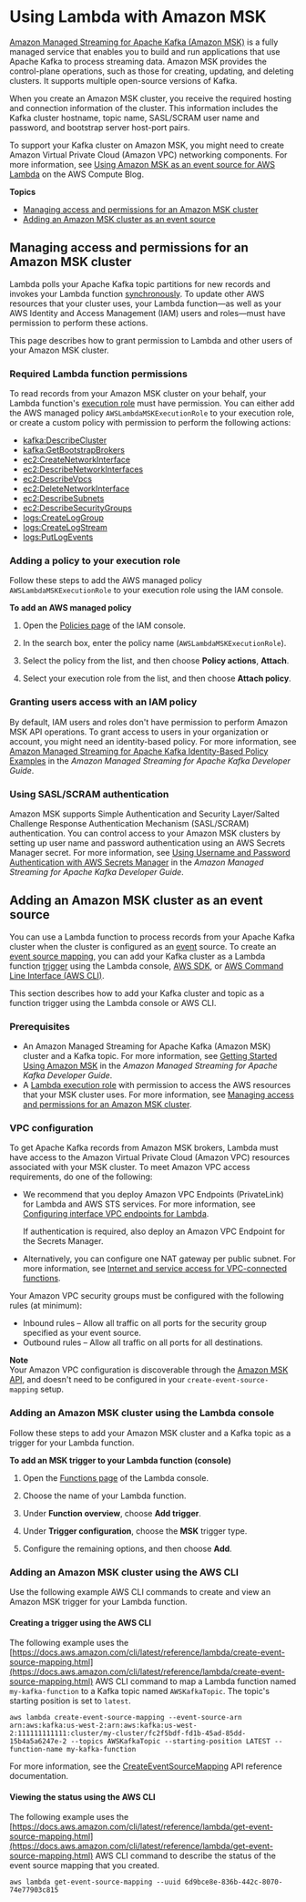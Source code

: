 # Using Lambda with Amazon MSK<a name="with-msk"></a>

[Amazon Managed Streaming for Apache Kafka \(Amazon MSK\)](https://docs.aws.amazon.com/msk/latest/developerguide/what-is-msk.html) is a fully managed service that enables you to build and run applications that use Apache Kafka to process streaming data\. Amazon MSK provides the control\-plane operations, such as those for creating, updating, and deleting clusters\. It supports multiple open\-source versions of Kafka\.

When you create an Amazon MSK cluster, you receive the required hosting and connection information of the cluster\. This information includes the Kafka cluster hostname, topic name, SASL/SCRAM user name and password, and bootstrap server host\-port pairs\.

To support your Kafka cluster on Amazon MSK, you might need to create Amazon Virtual Private Cloud \(Amazon VPC\) networking components\. For more information, see [Using Amazon MSK as an event source for AWS Lambda](http://aws.amazon.com/blogs/compute/using-amazon-msk-as-an-event-source-for-aws-lambda/) on the AWS Compute Blog\.

**Topics**
+ [Managing access and permissions for an Amazon MSK cluster](#msk-permissions)
+ [Adding an Amazon MSK cluster as an event source](#services-msk-topic-add)

## Managing access and permissions for an Amazon MSK cluster<a name="msk-permissions"></a>

Lambda polls your Apache Kafka topic partitions for new records and invokes your Lambda function [synchronously](invocation-sync.md)\. To update other AWS resources that your cluster uses, your Lambda function—as well as your AWS Identity and Access Management \(IAM\) users and roles—must have permission to perform these actions\.

This page describes how to grant permission to Lambda and other users of your Amazon MSK cluster\.

### Required Lambda function permissions<a name="msk-api-actions"></a>

To read records from your Amazon MSK cluster on your behalf, your Lambda function's [execution role](lambda-intro-execution-role.md) must have permission\. You can either add the AWS managed policy `AWSLambdaMSKExecutionRole` to your execution role, or create a custom policy with permission to perform the following actions:
+ [kafka:DescribeCluster](https://docs.aws.amazon.com/msk/1.0/apireference/clusters-clusterarn.html#clusters-clusterarnget)
+ [kafka:GetBootstrapBrokers](https://docs.aws.amazon.com/msk/1.0/apireference/clusters-clusterarn-bootstrap-brokers.html#clusters-clusterarn-bootstrap-brokersget)
+ [ec2:CreateNetworkInterface](https://docs.aws.amazon.com/AWSEC2/latest/APIReference/API_CreateNetworkInterface.html)
+ [ec2:DescribeNetworkInterfaces](https://docs.aws.amazon.com/AWSEC2/latest/APIReference/API_DescribeNetworkInterfaces.html)
+ [ec2:DescribeVpcs](https://docs.aws.amazon.com/AWSEC2/latest/APIReference/API_DescribeVpcs.html)
+ [ec2:DeleteNetworkInterface](https://docs.aws.amazon.com/AWSEC2/latest/APIReference/API_DeleteNetworkInterface.html)
+ [ec2:DescribeSubnets](https://docs.aws.amazon.com/AWSEC2/latest/APIReference/API_DescribeSubnets.html)
+ [ec2:DescribeSecurityGroups](https://docs.aws.amazon.com/AWSEC2/latest/APIReference/API_DescribeSecurityGroups.html)
+ [logs:CreateLogGroup](https://docs.aws.amazon.com/AmazonCloudWatchLogs/latest/APIReference/API_CreateLogGroup.html)
+ [logs:CreateLogStream](https://docs.aws.amazon.com/AmazonCloudWatchLogs/latest/APIReference/API_CreateLogStream.html)
+ [logs:PutLogEvents](https://docs.aws.amazon.com/AmazonCloudWatchLogs/latest/APIReference/API_PutLogEvents.html)

### Adding a policy to your execution role<a name="msk-permissions-add-policy"></a>

Follow these steps to add the AWS managed policy `AWSLambdaMSKExecutionRole` to your execution role using the IAM console\.

**To add an AWS managed policy**

1. Open the [Policies page](https://console.aws.amazon.com/iam/home#/policies) of the IAM console\.

1. In the search box, enter the policy name \(`AWSLambdaMSKExecutionRole`\)\.

1. Select the policy from the list, and then choose **Policy actions**, **Attach**\.

1. Select your execution role from the list, and then choose **Attach policy**\.

### Granting users access with an IAM policy<a name="msk-permissions-add-users"></a>

By default, IAM users and roles don't have permission to perform Amazon MSK API operations\. To grant access to users in your organization or account, you might need an identity\-based policy\. For more information, see [Amazon Managed Streaming for Apache Kafka Identity\-Based Policy Examples](https://docs.aws.amazon.com/msk/latest/developerguide/security_iam_id-based-policy-examples.html) in the *Amazon Managed Streaming for Apache Kafka Developer Guide*\.

### Using SASL/SCRAM authentication<a name="msk-permissions-add-secret"></a>

Amazon MSK supports Simple Authentication and Security Layer/Salted Challenge Response Authentication Mechanism \(SASL/SCRAM\) authentication\. You can control access to your Amazon MSK clusters by setting up user name and password authentication using an AWS Secrets Manager secret\. For more information, see [Using Username and Password Authentication with AWS Secrets Manager](https://docs.aws.amazon.com/msk/latest/developerguide/msk-password.html) in the *Amazon Managed Streaming for Apache Kafka Developer Guide*\.

## Adding an Amazon MSK cluster as an event source<a name="services-msk-topic-add"></a>

You can use a Lambda function to process records from your Apache Kafka cluster when the cluster is configured as an [event](gettingstarted-concepts.md#gettingstarted-concepts-event) source\. To create an [event source mapping](invocation-eventsourcemapping.md), you can add your Kafka cluster as a Lambda function [trigger](gettingstarted-concepts.md#gettingstarted-concepts-trigger) using the Lambda console, [AWS SDK](http://aws.amazon.com/getting-started/tools-sdks/), or [AWS Command Line Interface \(AWS CLI\)](https://docs.aws.amazon.com/cli/latest/userguide/cli-chap-install.html)\.

This section describes how to add your Kafka cluster and topic as a function trigger using the Lambda console or AWS CLI\.

### Prerequisites<a name="services-msk-prereqs"></a>
+ An Amazon Managed Streaming for Apache Kafka \(Amazon MSK\) cluster and a Kafka topic\. For more information, see [Getting Started Using Amazon MSK](https://docs.aws.amazon.com/msk/latest/developerguide/getting-started.html) in the *Amazon Managed Streaming for Apache Kafka Developer Guide*\.
+ A [Lambda execution role](lambda-intro-execution-role.md) with permission to access the AWS resources that your MSK cluster uses\. For more information, see [Managing access and permissions for an Amazon MSK cluster](#msk-permissions)\.

### VPC configuration<a name="services-msk-vpc-config"></a>

To get Apache Kafka records from Amazon MSK brokers, Lambda must have access to the Amazon Virtual Private Cloud \(Amazon VPC\) resources associated with your MSK cluster\. To meet Amazon VPC access requirements, do one of the following:
+ We recommend that you deploy Amazon VPC Endpoints \(PrivateLink\) for Lambda and AWS STS services\. For more information, see [Configuring interface VPC endpoints for Lambda](configuration-vpc-endpoints.md)\.

  If authentication is required, also deploy an Amazon VPC Endpoint for the Secrets Manager\.
+ Alternatively, you can configure one NAT gateway per public subnet\. For more information, see [Internet and service access for VPC\-connected functions](configuration-vpc.md#vpc-internet)\.

Your Amazon VPC security groups must be configured with the following rules \(at minimum\):
+ Inbound rules – Allow all traffic on all ports for the security group specified as your event source\.
+ Outbound rules – Allow all traffic on all ports for all destinations\.

**Note**  
Your Amazon VPC configuration is discoverable through the [Amazon MSK API](https://docs.aws.amazon.com/msk/1.0/apireference/resources.html), and doesn't need to be configured in your `create-event-source-mapping` setup\.

### Adding an Amazon MSK cluster using the Lambda console<a name="services-msk-trigger"></a>

Follow these steps to add your Amazon MSK cluster and a Kafka topic as a trigger for your Lambda function\.

**To add an MSK trigger to your Lambda function \(console\)**

1. Open the [Functions page](https://console.aws.amazon.com/lambda/home#/functions) of the Lambda console\.

1. Choose the name of your Lambda function\.

1. Under **Function overview**, choose **Add trigger**\.

1. Under **Trigger configuration**, choose the **MSK** trigger type\.

1. Configure the remaining options, and then choose **Add**\.

### Adding an Amazon MSK cluster using the AWS CLI<a name="services-msk-aws-cli"></a>

Use the following example AWS CLI commands to create and view an Amazon MSK trigger for your Lambda function\.

#### Creating a trigger using the AWS CLI<a name="services-msk-aws-cli-create"></a>

The following example uses the [https://docs.aws.amazon.com/cli/latest/reference/lambda/create-event-source-mapping.html](https://docs.aws.amazon.com/cli/latest/reference/lambda/create-event-source-mapping.html) AWS CLI command to map a Lambda function named `my-kafka-function` to a Kafka topic named `AWSKafkaTopic`\. The topic's starting position is set to `latest`\.

```
aws lambda create-event-source-mapping --event-source-arn arn:aws:kafka:us-west-2:arn:aws:kafka:us-west-2:111111111111:cluster/my-cluster/fc2f5bdf-fd1b-45ad-85dd-15b4a5a6247e-2 --topics AWSKafkaTopic --starting-position LATEST --function-name my-kafka-function
```

For more information, see the [CreateEventSourceMapping](https://docs.aws.amazon.com/lambda/latest/dg/API_CreateEventSourceMapping.html) API reference documentation\.

#### Viewing the status using the AWS CLI<a name="services-msk-aws-cli-view"></a>

The following example uses the [https://docs.aws.amazon.com/cli/latest/reference/lambda/get-event-source-mapping.html](https://docs.aws.amazon.com/cli/latest/reference/lambda/get-event-source-mapping.html) AWS CLI command to describe the status of the event source mapping that you created\.

```
aws lambda get-event-source-mapping --uuid 6d9bce8e-836b-442c-8070-74e77903c815
```